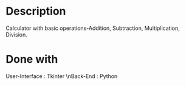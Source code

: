 # Description
Calculator with basic operations-Addition, Subtraction, Multiplication, Division.
# Done with
User-Interface : Tkinter
\nBack-End : Python
